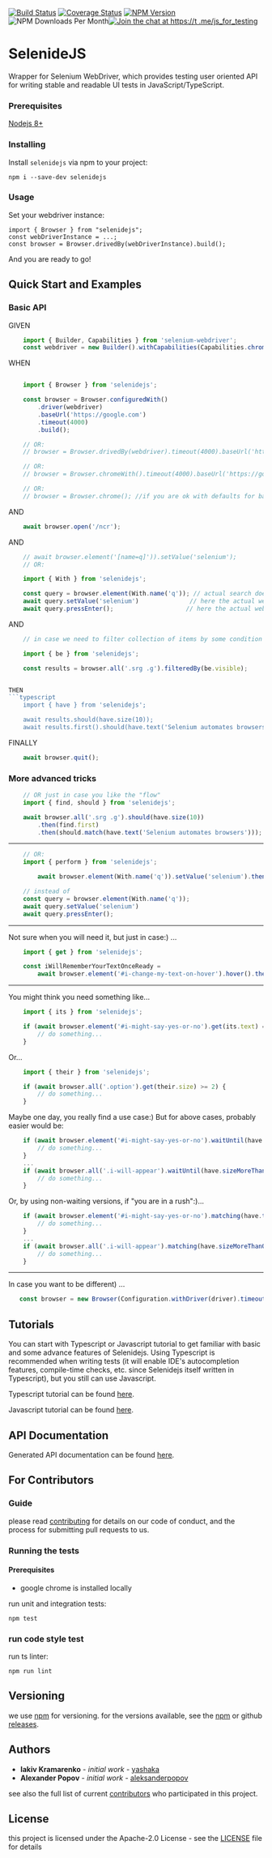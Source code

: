 [![Build Status](https://travis-ci.com/KnowledgeExpert/selenidejs.svg?branch=master)](https://travis-ci.com/KnowledgeExpert/selenidejs)
[![Coverage Status](https://coveralls.io/repos/github/KnowledgeExpert/selenidejs/badge.svg?branch=master)](https://coveralls.io/github/KnowledgeExpert/selenidejs?branch=master)
[![NPM Version](https://badge.fury.io/js/selenidejs.svg)](https://badge.fury.io/js/selenidejs)
![NPM Downloads Per Month](https://img.shields.io/npm/dm/selenidejs.svg)[![Join the chat at https://t
.me/js_for_testing](https://img.shields.io/badge/join%20chat-telegram-blue.svg)](https://t.me/js_for_testing)

# SelenideJS

Wrapper for Selenium WebDriver, which provides testing user oriented API for writing stable and readable UI tests in
JavaScript/TypeScript.

### Prerequisites

[Nodejs 8+](https://nodejs.org/en/)

### Installing

Install `selenidejs` via npm to your project:

```
npm i --save-dev selenidejs
```

### Usage

Set your webdriver instance:

```
import { Browser } from "selenidejs";
const webDriverInstance = ...;
const browser = Browser.drivedBy(webDriverInstance).build();
```

And you are ready to go!

## Quick Start and Examples

### Basic API

GIVEN

```typescript
    import { Builder, Capabilities } from 'selenium-webdriver';
    const webdriver = new Builder().withCapabilities(Capabilities.chrome()).build()
```

WHEN

```typescript

    import { Browser } from 'selenidejs';

    const browser = Browser.configuredWith()
        .driver(webdriver)
        .baseUrl('https://google.com')
        .timeout(4000)
        .build();

    // OR:
    // browser = Browser.drivedBy(webdriver).timeout(4000).baseUrl('https://google.com').build();

    // OR:
    // browser = Browser.chromeWith().timeout(4000).baseUrl('https://google.com').build();

    // OR:
    // browser = Browser.chrome(); //if you are ok with defaults for baseUrl and timeout
```

AND
```typescript
    await browser.open('/ncr');
```

AND
```typescript
    // await browser.element('[name=q]')).setValue('selenium');
    // OR:

    import { With } from 'selenidejs';

    const query = browser.element(With.name('q')); // actual search does not start here, the element is lazy
    await query.setValue('selenium')              // here the actual webelement is found
    await query.pressEnter();                    // here the actual webelement is found again
```

AND
```typescript
    // in case we need to filter collection of items by some condition like visibility:

    import { be } from 'selenidejs';

    const results = browser.all('.srg .g').filteredBy(be.visible);


THEN
```typescript
    import { have } from 'selenidejs';

    await results.should(have.size(10));
    await results.first().should(have.text('Selenium automates browsers'));
```

FINALLY
```typescript
    await browser.quit();
```

### More advanced tricks

```typescript
    // OR just in case you like the "flow"
    import { find, should } from 'selenidejs';

    await browser.all('.srg .g').should(have.size(10))
        .then(find.first)
        .then(should.match(have.text('Selenium automates browsers')));
```

***

```typescript
    // OR:
    import { perform } from 'selenidejs';

        await browser.element(With.name('q')).setValue('selenium').then(perform.pressEnter);

    // instead of
    const query = browser.element(With.name('q'));
    await query.setValue('selenium')
    await query.pressEnter();
```

***

Not sure when you will need it, but just in case:) ...
```typescript
    import { get } from 'selenidejs';

    const iWillRememberYourTextOnceReady =
        await browser.element('#i-change-my-text-on-hover').hover().then(get.someText)
```

***

You might think you need something like...
```typescript
    import { its } from 'selenidejs';

    if (await browser.element('#i-might-say-yes-or-no').get(its.text) === 'yes') {
        // do something...
    }
```

Or...
```typescript
    import { their } from 'selenidejs';

    if (await browser.all('.option').get(their.size) >= 2) {
        // do something...
    }
```

Maybe one day, you really find a use case:) But for above cases, probably easier would be:
```typescript
    if (await browser.element('#i-might-say-yes-or-no').waitUntil(have.text('yes'))) {
        // do something...
    }
    ...
    if (await browser.all('.i-will-appear').waitUntil(have.sizeMoreThanOrEqual(2))) {
        // do something...
    }
```

Or, by using non-waiting versions, if "you are in a rush":)...
```typescript
    if (await browser.element('#i-might-say-yes-or-no').matching(have.text('yes'))) {
        // do something...
    }
    ...
    if (await browser.all('.i-will-appear').matching(have.sizeMoreThanOrEqual(2))) {
        // do something...
    }
```

***

In case you want to be different) ...
```typescript
   const browser = new Browser(Configuration.withDriver(driver).timeout(4000).build());
```

## Tutorials

You can start with Typescript or Javascript tutorial to get familiar with basic and some advance features of Selenidejs.
 Using Typescript is recommended when writing tests (it will enable IDE's autocompletion features, compile-time checks,
etc. since Selenidejs itself written in Typescript), but you still can use Javascript.

Typescript tutorial can be found [here](./docs/TUTORIAL_TS.md).

Javascript tutorial can be found [here](./docs/TUTORIAL_JS.md).

## API Documentation

Generated API documentation can be found [here](./tsdocs/README.md).

## For Contributors

### Guide

please read [contributing](./docs/contributing.md) for details on our code of conduct, and the process for submitting
 pull requests to
 us.

### Running the tests

#### Prerequisites
- google chrome is installed locally

run unit and integration tests:

```
npm test
```

### run code style test

run ts linter:

```
npm run lint
```

## Versioning

we use [npm](http://npm.com/) for versioning. for the versions available, see the [npm](https://www.npmjs.com/package/selenidejs#versions) or github [releases](https://github.com/knowledgeexpert/selenidejs/releases).

## Authors

* **Iakiv Kramarenko** - *initial work* - [yashaka](https://github.com/yashaka)
* **Alexander Popov** - *initial work* - [aleksanderpopov](https://github.com/aleksanderpopov)

see also the full list of current [contributors](https://github.com/knowledgeexpert/selenidejs/contributors) who participated in this project.

## License

this project is licensed under the Apache-2.0 License - see the [LICENSE](LICENSE.md) file for details
